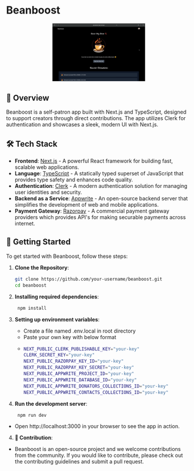 # Beanboost

<div align="center">
  <img src="./beanboost.png" alt="Beanboost Logo" style="width: 50%;">
</div>

## 🚀 Overview

Beanboost is a self-patron app built with Next.js and TypeScript, designed to support creators through direct contributions. The app utilizes Clerk for authentication and showcases a sleek, modern UI with Next.js. 

## 🛠️ Tech Stack

- **Frontend**: [Next.js](https://nextjs.org/) - A powerful React framework for building fast, scalable web applications.
- **Language**: [TypeScript](https://www.typescriptlang.org/) - A statically typed superset of JavaScript that provides type safety and enhances code quality.
- **Authentication**: [Clerk](https://clerk.dev/) - A modern authentication solution for managing user identities and security.
- **Backend as a Service**: [Appwrite](https://appwrite.io/) - An open-source backend server that simplifies the development of web and mobile applications.
- **Payment Gateway**: [Razorpay](http://razorpay.com/) - A commercial payment gateway providers which provides API's for making securable payments across internet.

## 🚀 Getting Started

To get started with Beanboost, follow these steps:

1. **Clone the Repository**:

   ```bash
   git clone https://github.com/your-username/beanboost.git
   cd beanboost
   ```
2. **Installing required dependencies**:
   ```bash
    npm install
   ```
3. **Setting up environment variables**:
   - Create a file named .env.local in root directory
   - Paste your own key with below format
   - ```bash
     NEXT_PUBLIC_CLERK_PUBLISHABLE_KEY="your-key"
     CLERK_SECRET_KEY="your-key"
     NEXT_PUBLIC_RAZORPAY_KEY_ID="your-key"
     NEXT_PUBLIC_RAZORPAY_KEY_SECRET="your-key"
     NEXT_PUBLIC_APPWRITE_PROJECT_ID="your-key"
     NEXT_PUBLIC_APPWRITE_DATABASE_ID="your-key"
     NEXT_PUBLIC_APPWRITE_DONATORS_COLLECTIONS_ID="your-key"
     NEXT_PUBLIC_APPWRITE_CONTACTS_COLLECTIONS_ID="your-key"
     ```
5. **Run the development server**:
   ```bash
    npm run dev
   ```
  - Open http://localhost:3000 in your browser to see the app in action.
    
4. **🤝 Contribution**:
  - Beanboost is an open-source project and we welcome contributions from the community. If you would like to contribute, please check out the      contributing guidelines and submit a pull request.
